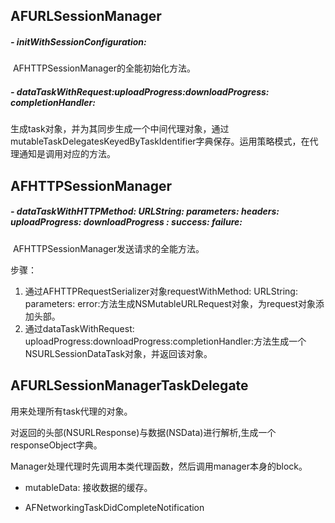 ## AFURLSessionManager

##### \-  initWithSessionConfiguration:

​	AFHTTPSessionManager的全能初始化方法。

##### \- dataTaskWithRequest:uploadProgress:downloadProgress: completionHandler:

​	生成task对象，并为其同步生成一个中间代理对象，通过mutableTaskDelegatesKeyedByTaskIdentifier字典保存。运用策略模式，在代理通知是调用对应的方法。



## AFHTTPSessionManager

##### \- dataTaskWithHTTPMethod: URLString: parameters: headers: uploadProgress: downloadProgress : success: failure: 

​	AFHTTPSessionManager发送请求的全能方法。

步骤：

1. 通过AFHTTPRequestSerializer对象requestWithMethod: URLString: parameters: error:方法生成NSMutableURLRequest对象，为request对象添加头部。
2. 通过dataTaskWithRequest: uploadProgress:downloadProgress:completionHandler:方法生成一个NSURLSessionDataTask对象，并返回该对象。

## AFURLSessionManagerTaskDelegate

用来处理所有task代理的对象。

对返回的头部(NSURLResponse)与数据(NSData)进行解析,生成一个responseObject字典。

Manager处理代理时先调用本类代理函数，然后调用manager本身的block。

- mutableData: 接收数据的缓存。

- AFNetworkingTaskDidCompleteNotification

